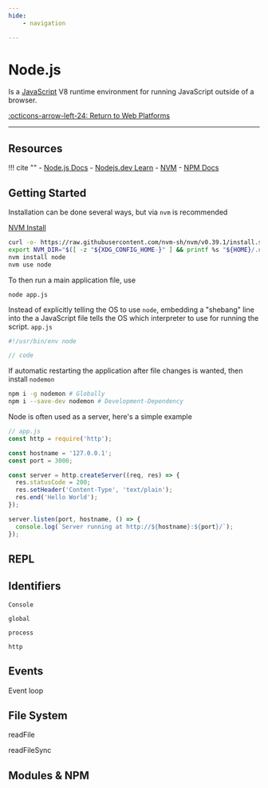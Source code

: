 ```yaml
---
hide:
    - navigation

---
```


# Node.js

Is a [JavaScript](/Knowledge-Notebook/Programming-Languages/Languages/JavaScript) V8 runtime environment for running JavaScript outside of a browser.

[:octicons-arrow-left-24: Return to Web Platforms](/Knowledge-Notebook/Platform-Development/02_Web-Platforms/)

---

## Resources

!!! cite ""
    - [Node.js Docs](https://nodejs.org/en/docs/)
    - [Nodejs.dev Learn](https://nodejs.dev/learn)
    - [NVM](https://github.com/nvm-sh/nvm)
    - [NPM Docs](https://docs.npmjs.com/)

## Getting Started

Installation can be done several ways, but via `nvm` is recommended

[NVM Install](https://github.com/nvm-sh/nvm#installing-and-updating)

``` bash
curl -o- https://raw.githubusercontent.com/nvm-sh/nvm/v0.39.1/install.sh | bash
export NVM_DIR="$([ -z "${XDG_CONFIG_HOME-}" ] && printf %s "${HOME}/.nvm" || printf %s "${XDG_CONFIG_HOME}/nvm")"[ -s "$NVM_DIR/nvm.sh" ] && \. "$NVM_DIR/nvm.sh" # This loads nvm`
nvm install node
nvm use node
```

To then run a main application file, use

```
node app.js
```

Instead of explicitly telling the OS to use `node`, embedding a "shebang" line into the a JavaScript file tells the OS which interpreter to use for running the script.
`app.js`

``` js
#!/usr/bin/env node

// code
```

If automatic restarting the application after file changes is wanted, then install `nodemon`

``` bash
npm i -g nodemon # Globally
npm i --save-dev nodemon # Development-Dependency
```
<!-- !!! note ""
    Note: npm needs to be installed? -->

Node is often used as a server, here's a simple example
``` js
// app.js
const http = require('http');

const hostname = '127.0.0.1';
const port = 3000;

const server = http.createServer((req, res) => {
  res.statusCode = 200;
  res.setHeader('Content-Type', 'text/plain');
  res.end('Hello World');
});

server.listen(port, hostname, () => {
  console.log(`Server running at http://${hostname}:${port}/`);
});
```
<!-- 
## Stopping

++ctrl+c++

To immediately force the process to terminate with code.
``` js
process.exit(1)
```
However with servers, there maybe pending or running requests.
``` js
process.on('SIGTERM', () => {
  server.close(() => {
    console.log('Process terminated')
  })
})
```
Then in another file, calling the pid `SIGTERM` will terminal gracefully.
``` js
process.kill(process.pid, 'SIGTERM')

``` -->

## REPL

## Identifiers

`Console`

`global`

`process`

`http`

## Events

Event loop

## File System

readFile

readFileSync

## Modules & NPM
